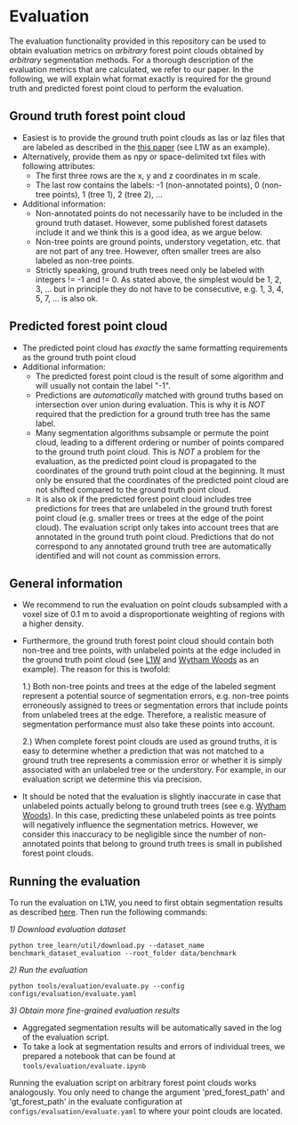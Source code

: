 # Evaluation
The evaluation functionality provided in this repository can be used to obtain evaluation metrics on *arbitrary* forest point clouds obtained by *arbitrary* segmentation methods. For a thorough description of the evaluation metrics that are calculated, we refer to our paper. In the following, we will explain what format exactly is required for the ground truth and predicted forest point cloud to perform the evaluation.

## Ground truth forest point cloud
* Easiest is to provide the ground truth point clouds as las or laz files that are labeled as described in the [this paper](https://doi.org/10.48550/arXiv.2309.01279) (see L1W as an example).
* Alternatively, provide them as npy or space-delimited txt files with following attributes:
    * The first three rows are the x, y and z coordinates in m scale.
    * The last row contains the labels: -1 (non-annotated points), 0 (non-tree points), 1 (tree 1), 2 (tree 2), ...
* Additional information:
    * Non-annotated points do not necessarily have to be included in the ground truth dataset. However, some published forest datasets include it and we think this is a good idea, as we argue below.
    * Non-tree points are ground points, understory vegetation, etc. that are not part of any tree. However, often smaller trees are also labeled as non-tree points.
    * Strictly speaking, ground truth trees need only be labeled with integers != -1 and != 0. As stated above, the simplest would be 1, 2, 3, ... but in principle they do not have to be consecutive, e.g. 1, 3, 4, 5, 7, ... is also ok.

## Predicted forest point cloud
* The predicted point cloud has *exactly* the same formatting requirements as the ground truth point cloud
* Additional information:
    * The predicted forest point cloud is the result of some algorithm and will usually not contain the label "-1".
    * Predictions are *automatically* matched with ground truths based on intersection over union during evaluation. This is why it is *NOT* required that the prediction for a ground truth tree has the same label.
    * Many segmentation algorithms subsample or permute the point cloud, leading to a different ordering or number of points compared to the ground truth point cloud. This is *NOT* a problem for the evaluation, as the predicted point cloud is propagated to the coordinates of the ground truth point cloud at the beginning. It must only be ensured that the coordinates of the predicted point cloud are not shifted compared to the ground truth point cloud. 
    * It is also ok if the predicted forest point cloud includes tree predictions for trees that are unlabeled in the ground truth forest point cloud (e.g. smaller trees or trees at the edge of the point cloud). The evaluation script only takes into account trees that are annotated in the ground truth point cloud. Predictions that do not correspond to any annotated ground truth tree are automatically identified and will not count as commission errors.

## General information
* We recommend to run the evaluation on point clouds subsampled with a voxel size of 0.1 m to avoid a disproportionate weighting of regions with a higher density. 
* Furthermore, the ground truth forest point cloud should contain both non-tree and tree points, with unlabeled points at the edge included in the ground truth point cloud (see [L1W](https://data.goettingen-research-online.de/dataset.xhtml?persistentId=doi:10.25625/VPMPID&version=DRAFT) and [Wytham Woods](https://data.goettingen-research-online.de/dataset.xhtml?persistentId=doi:10.25625/QUTUWU) as an example). The reason for this is twofold:

    1.) Both non-tree points and trees at the edge of the labeled segment represent a potential source of segmentation errors, e.g. non-tree points erroneously assigned to trees or segmentation errors that include points from unlabeled trees at the edge. Therefore, a realistic measure of segmentation performance must also take these points into account.

    2.) When complete forest point clouds are used as ground truths, it is easy to determine whether a prediction that was not matched to a ground truth tree represents a commission error or whether it is simply associated with an unlabeled tree or the understory. For example, in our evaluation script we determine this via precision.
* It should be noted that the evaluation is slightly inaccurate in case that unlabeled points actually belong to ground truth trees (see e.g. [Wytham Woods](https://data.goettingen-research-online.de/dataset.xhtml?persistentId=doi:10.25625/QUTUWU)). In this case, predicting these unlabeled points as tree points will negatively influence the segmentation metrics. However, we consider this inaccuracy to be negligible since the number of non-annotated points that belong to ground truth trees is small in published forest point clouds. 



## Running the evaluation
To run the evaluation on L1W, you need to first obtain segmentation results as described [here](segmentation_pipeline.md). Then run the following commands:

*1\) Download evaluation dataset*
```
python tree_learn/util/download.py --dataset_name benchmark_dataset_evaluation --root_folder data/benchmark
```

*2\) Run the evaluation*
```
python tools/evaluation/evaluate.py --config configs/evaluation/evaluate.yaml
```

*3) Obtain more fine-grained evaluation results*
* Aggregated segmentation results will be automatically saved in the log of the evaluation script.
* To take a look at segmentation results and errors of individual trees, we prepared a notebook that can be found at ``tools/evaluation/evaluate.ipynb``

Running the evaluation script on arbitrary forest point clouds works analogously. You only need to change the argument 'pred_forest_path' and 'gt_forest_path' in the evaluate configuration at ``configs/evaluation/evaluate.yaml`` to where your point clouds are located.
